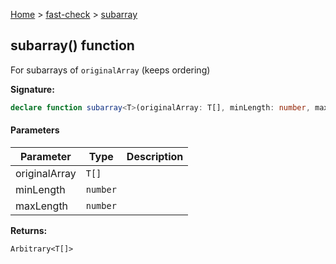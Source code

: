 [Home](/) &gt; [fast-check](../fast-check.md) &gt; [subarray](subarray_1.md)

## subarray() function

For subarrays of `originalArray` (keeps ordering)

<b>Signature:</b>

```typescript
declare function subarray<T>(originalArray: T[], minLength: number, maxLength: number): Arbitrary<T[]>;
```

#### Parameters

|  Parameter | Type | Description |
|  --- | --- | --- |
|  originalArray | <code>T[]</code> |  |
|  minLength | <code>number</code> |  |
|  maxLength | <code>number</code> |  |

<b>Returns:</b>

`Arbitrary<T[]>`

